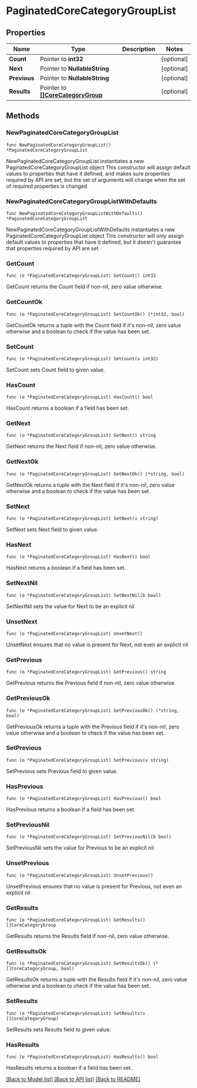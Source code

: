 # PaginatedCoreCategoryGroupList

## Properties

Name | Type | Description | Notes
------------ | ------------- | ------------- | -------------
**Count** | Pointer to **int32** |  | [optional] 
**Next** | Pointer to **NullableString** |  | [optional] 
**Previous** | Pointer to **NullableString** |  | [optional] 
**Results** | Pointer to [**[]CoreCategoryGroup**](CoreCategoryGroup.md) |  | [optional] 

## Methods

### NewPaginatedCoreCategoryGroupList

`func NewPaginatedCoreCategoryGroupList() *PaginatedCoreCategoryGroupList`

NewPaginatedCoreCategoryGroupList instantiates a new PaginatedCoreCategoryGroupList object
This constructor will assign default values to properties that have it defined,
and makes sure properties required by API are set, but the set of arguments
will change when the set of required properties is changed

### NewPaginatedCoreCategoryGroupListWithDefaults

`func NewPaginatedCoreCategoryGroupListWithDefaults() *PaginatedCoreCategoryGroupList`

NewPaginatedCoreCategoryGroupListWithDefaults instantiates a new PaginatedCoreCategoryGroupList object
This constructor will only assign default values to properties that have it defined,
but it doesn't guarantee that properties required by API are set

### GetCount

`func (o *PaginatedCoreCategoryGroupList) GetCount() int32`

GetCount returns the Count field if non-nil, zero value otherwise.

### GetCountOk

`func (o *PaginatedCoreCategoryGroupList) GetCountOk() (*int32, bool)`

GetCountOk returns a tuple with the Count field if it's non-nil, zero value otherwise
and a boolean to check if the value has been set.

### SetCount

`func (o *PaginatedCoreCategoryGroupList) SetCount(v int32)`

SetCount sets Count field to given value.

### HasCount

`func (o *PaginatedCoreCategoryGroupList) HasCount() bool`

HasCount returns a boolean if a field has been set.

### GetNext

`func (o *PaginatedCoreCategoryGroupList) GetNext() string`

GetNext returns the Next field if non-nil, zero value otherwise.

### GetNextOk

`func (o *PaginatedCoreCategoryGroupList) GetNextOk() (*string, bool)`

GetNextOk returns a tuple with the Next field if it's non-nil, zero value otherwise
and a boolean to check if the value has been set.

### SetNext

`func (o *PaginatedCoreCategoryGroupList) SetNext(v string)`

SetNext sets Next field to given value.

### HasNext

`func (o *PaginatedCoreCategoryGroupList) HasNext() bool`

HasNext returns a boolean if a field has been set.

### SetNextNil

`func (o *PaginatedCoreCategoryGroupList) SetNextNil(b bool)`

 SetNextNil sets the value for Next to be an explicit nil

### UnsetNext
`func (o *PaginatedCoreCategoryGroupList) UnsetNext()`

UnsetNext ensures that no value is present for Next, not even an explicit nil
### GetPrevious

`func (o *PaginatedCoreCategoryGroupList) GetPrevious() string`

GetPrevious returns the Previous field if non-nil, zero value otherwise.

### GetPreviousOk

`func (o *PaginatedCoreCategoryGroupList) GetPreviousOk() (*string, bool)`

GetPreviousOk returns a tuple with the Previous field if it's non-nil, zero value otherwise
and a boolean to check if the value has been set.

### SetPrevious

`func (o *PaginatedCoreCategoryGroupList) SetPrevious(v string)`

SetPrevious sets Previous field to given value.

### HasPrevious

`func (o *PaginatedCoreCategoryGroupList) HasPrevious() bool`

HasPrevious returns a boolean if a field has been set.

### SetPreviousNil

`func (o *PaginatedCoreCategoryGroupList) SetPreviousNil(b bool)`

 SetPreviousNil sets the value for Previous to be an explicit nil

### UnsetPrevious
`func (o *PaginatedCoreCategoryGroupList) UnsetPrevious()`

UnsetPrevious ensures that no value is present for Previous, not even an explicit nil
### GetResults

`func (o *PaginatedCoreCategoryGroupList) GetResults() []CoreCategoryGroup`

GetResults returns the Results field if non-nil, zero value otherwise.

### GetResultsOk

`func (o *PaginatedCoreCategoryGroupList) GetResultsOk() (*[]CoreCategoryGroup, bool)`

GetResultsOk returns a tuple with the Results field if it's non-nil, zero value otherwise
and a boolean to check if the value has been set.

### SetResults

`func (o *PaginatedCoreCategoryGroupList) SetResults(v []CoreCategoryGroup)`

SetResults sets Results field to given value.

### HasResults

`func (o *PaginatedCoreCategoryGroupList) HasResults() bool`

HasResults returns a boolean if a field has been set.


[[Back to Model list]](../README.md#documentation-for-models) [[Back to API list]](../README.md#documentation-for-api-endpoints) [[Back to README]](../README.md)


